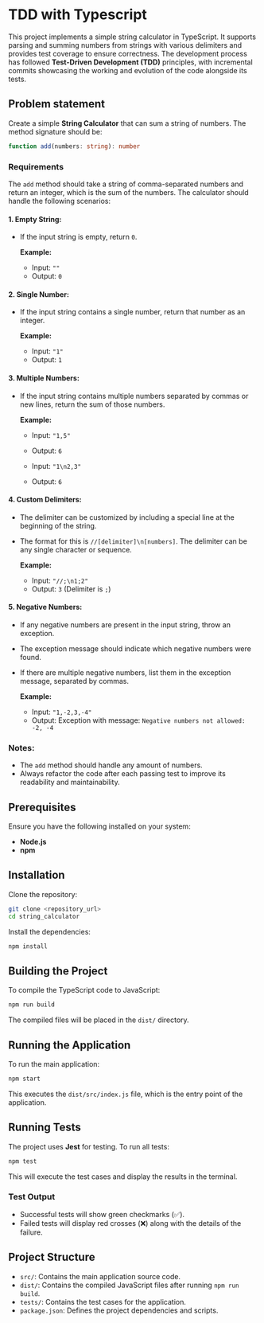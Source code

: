 # TDD with Typescript

This project implements a simple string calculator in TypeScript. It supports parsing and summing numbers from strings with various delimiters and provides test coverage to ensure correctness. The development process has followed **Test-Driven Development (TDD)** principles, with incremental commits showcasing the working and evolution of the code alongside its tests.

## Problem statement

Create a simple **String Calculator** that can sum a string of numbers. The method signature should be:

```typescript
function add(numbers: string): number 
```

### Requirements

The `add` method should take a string of comma-separated numbers and return an integer, which is the sum of the numbers. The calculator should handle the following scenarios:

#### 1. Empty String:
- If the input string is empty, return `0`.
  
  **Example:**
  - Input: `""`  
  - Output: `0`

#### 2. Single Number:
- If the input string contains a single number, return that number as an integer.
  
  **Example:**
  - Input: `"1"`  
  - Output: `1`

#### 3. Multiple Numbers:
- If the input string contains multiple numbers separated by commas or new lines, return the sum of those numbers.
  
  **Example:**
  - Input: `"1,5"`  
  - Output: `6`
  
  - Input: `"1\n2,3"`  
  - Output: `6`

#### 4. Custom Delimiters:
- The delimiter can be customized by including a special line at the beginning of the string.
- The format for this is `//[delimiter]\n[numbers]`. The delimiter can be any single character or sequence.
  
  **Example:**
  - Input: `"//;\n1;2"`  
  - Output: `3` (Delimiter is `;`)

#### 5. Negative Numbers:
- If any negative numbers are present in the input string, throw an exception.
- The exception message should indicate which negative numbers were found.
- If there are multiple negative numbers, list them in the exception message, separated by commas.
  
  **Example:**
  - Input: `"1,-2,3,-4"`  
  - Output: Exception with message: `Negative numbers not allowed: -2, -4`

### Notes:
- The `add` method should handle any amount of numbers.
- Always refactor the code after each passing test to improve its readability and maintainability.

## Prerequisites

Ensure you have the following installed on your system:

- **Node.js** 
- **npm**

## Installation

Clone the repository:

```bash
git clone <repository_url>
cd string_calculator
```

Install the dependencies:

```bash
npm install
```

## Building the Project

To compile the TypeScript code to JavaScript:

```bash
npm run build
```

The compiled files will be placed in the `dist/` directory.

## Running the Application

To run the main application:

```bash
npm start
```

This executes the `dist/src/index.js` file, which is the entry point of the application.

## Running Tests

The project uses **Jest** for testing. To run all tests:

```bash
npm test
```

This will execute the test cases and display the results in the terminal.

### Test Output

- Successful tests will show green checkmarks (✅).
- Failed tests will display red crosses (❌) along with the details of the failure.

## Project Structure

- `src/`: Contains the main application source code.
- `dist/`: Contains the compiled JavaScript files after running `npm run build`.
- `tests/`: Contains the test cases for the application.
- `package.json`: Defines the project dependencies and scripts.
